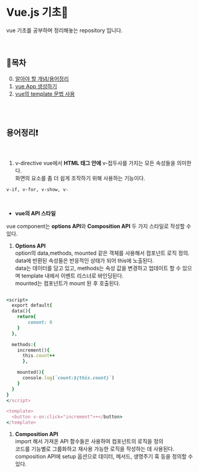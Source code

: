 # Vue.js 기초🎇
vue 기초를 공부하며 정리해놓는 repository 입니다. 

<br />

 ## 🔸목차
 0. [알아야 할 개념/용어정리](#용어정리) 
 1. [vue App 생성하기](#1장-vue-app-생성하기)
 2. [vue의 template 문법 사용](#2장-vue의-template-문법-사용)

<br />
<br />

## 용어정리❗
 <br />
 
 1. v-directive
 vue에서 **HTML 태그 안에** v-접두사를 가지는 모든 속성들을 의미한다.<br />
 화면의 요소를 좀 더 쉽게 조작하기 위해 사용하는 기능이다.

`v-if, v-for, v-show, v-`

 <br />
 
 - **vue의 API 스타일**


vue component는 **options API**와 **Composition API** 두 가지 스타일로 작성할 수 있다. <br />
1. **Options API** <br />
option의 data,methods, mounted 같은 객체를 사용해서 컴포넌트 로직 정의. <br />
data에 반환된 속성들은 반응적인 상태가 되어 this에 노출된다.<br />
data는 데이터를 담고 있고, methods는 속성 값을 변경하고 업데이트 할 수 있으며 template 내에서 이벤트 리스너로 바인딩된다.<br /> mounted는 컴포넌트가 mount 된 후 호출된다.

```ruby

<script>
  export default{
  data(){
    return{
        conunt: 0
    }
  },

  methods:{
    increment(){
      this.count++
      },

    mounted(){
      console.log(`count:${this.count}`)
    }
  }
}
</script>

<template>
  <button v-on:click="increment">+</button>
</template>
```



1. **Composition API** <br />
import 해서 가져온 API 함수들은 사용하여 컴포넌트의 로직을 정의 <br />
코드를 기능별로 그룹화하고 재사용 가능한 로직을 작성하는 데 사용된다. <br />
composition API에 setup 옵션으로 데이터, 메서드, 생명주기 훅 등을 정의할 수 있다. <script setup> <br />
자동으로 런타임 코드를 생성하여 컴포넌트에 바인딩되기 때문에 따로 컴포넌트 옵션을 선언할 필요가 없다.<br />

```ruby

<script setup>
import { ref, onMouted } from 'vue' //import로 vue의 함수 가져와서 사용

const count = ref(0)  //ref 함루호 반응적인 상태의 count 변수 생성

function increment(){
 count.value++
}

onMounted(()=>{
 console.log(`count:${ count.value}`)
})

```

 
 <br />
 
- setup과 scoped<br />
**setup**은 vue3에서 도입되었으며, composition API를 사용할 때 적용되는 옵션이다. <br />
setup 블록 내에서는 import로 함수 가져오기, const, let으로 변수 선언하기, watch, watchEffec, onMounted 등의 생명주기 훅을 사용할 수 있음 <br />
**scoped** 는 vue의 <style> 블록에 적용되며, 사용할 시 컴포넌트의 범위로 스타일이 한정되어 다른 컴포넌트에 영향을 주지 않는다.
  
 
 <br />


## 1장 vue app 생성하기

 1.모든 vue project는 createApp 함수를 사용하여 새로운 앱 인스턴스를 생성하는 것으로 시작한다.<br />
 2. createApp 함수에 최상위 컴포넌트를 전달, mount method를 통해 랜더링한다. <br />
 3. mount에는 반드시 문자열로 인자를 전달한다.<br />
 ```ruby
 //main.js

import { createAPP } from "vue"
import App from './App.vue'

createApp(App).mount("#app")

```

<br />
<br />


## 2장 vue의 template 문법 사용
 
1. **vue component의 구조**
- vue의 템플릿 문법은 html기반이며, 데이터를 서술적으로 렌더링한 DOM에 데이터 바인딩을 할 수 있음
  

```ruby
<style></style> //css

<template> //html 
   <h1>{{title}}</h1> 
</template>

<script> 
 export default {
  data(){
     return{
       title : "데이터바인딩" 
   }   
  },
  method:{
 }
}
</script>
```
<br />




2. **vue component에서 데이터 바인딩**
   
2-1. __이중 중괄호__
- 가장 기본적인 형태는 이중 중괄호(Mustache)
- 동적인 데이터를 템플릿에 바인딩하고, 데이터가 변경되면 재랜더링 됨
- 중괄호 안에 데이터는 html이 아닌 일반 text로 해석된다
    
```ruby

<template>

  <h4>단순한 text 보관 : {{ text }}</h4> 

</template>

<script>

 export default{
  data(){
    return{
    const text : "객체 형태로 데이터를 할당"
  } 
 }
} 
 
</script>

```
<br />

2-2. __속성 바인딩__
- <> 태그 안에 데이터 바인딩 하고 싶을 때 기존의 {{}} 사용하지 않고 v-bind directive 사용
- v-bind는 자주 쓰이기 때문에 축약형으로 많이 씀

```ruby

<template>

  <div v-bind:id="idName1">속성 바인딩</div>  //directive는 v-  접두사를 가진 속성들

//축약형
  <div:id="idName2">속성 바인딩</div>  

</template>

<script>

 export default{
  data(){
    return{
    const idName1 = "container1"
    const idName2 = "container2"
  } 
 }
} 
 
</script>

```
<br />

2-3. __v-html directive로 바인딩__


```ruby

<template>

  <h4>Html 태그 바인딩 해보기 <span v-html="rawHtml"></span></h4>  

</template>

<script>

 export default{
  data(){
    return{
    const rawHtml = `<strong>html 태그를 바인딩했다!!</strong>`
  } 
 }
} 
 
</script>

```

